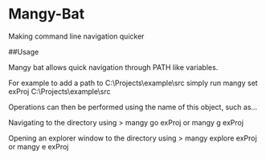 # Mangy-Bat
Making command line navigation quicker

##Usage

Mangy bat allows quick navigation through PATH like variables. 

For example to add a path to C:\Projects\example\src simply run mangy set exProj C:\Projects\example\src 

Operations can then be performed using the name of this object, such as...

Navigating to the directory using > mangy go exProj or mangy g exProj

Opening an explorer window to the directory using > mangy explore exProj or mangy e exProj
